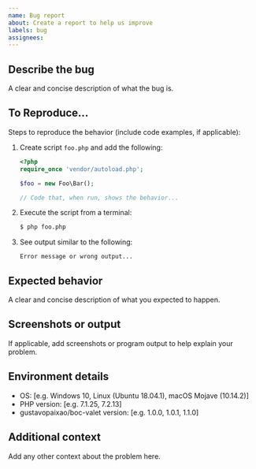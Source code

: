 ```yaml
---
name: Bug report
about: Create a report to help us improve
labels: bug
assignees:
---
```


## Describe the bug

A clear and concise description of what the bug is.

## To Reproduce...

Steps to reproduce the behavior (include code examples, if applicable):

1. Create script `foo.php` and add the following:

    ``` php
    <?php
    require_once 'vendor/autoload.php';

    $foo = new Foo\Bar();

    // Code that, when run, shows the behavior...
    ```

2. Execute the script from a terminal:

    ``` bash
    $ php foo.php
    ```

3. See output similar to the following:

    ```
    Error message or wrong output...
    ```

## Expected behavior

A clear and concise description of what you expected to happen.

## Screenshots or output

If applicable, add screenshots or program output to help explain your problem.

## Environment details

 - OS: [e.g. Windows 10, Linux (Ubuntu 18.04.1), macOS Mojave (10.14.2)]
 - PHP version: [e.g. 7.1.25, 7.2.13]
 - gustavopaixao/boc-valet version: [e.g. 1.0.0, 1.0.1, 1.1.0]

## Additional context

Add any other context about the problem here.
